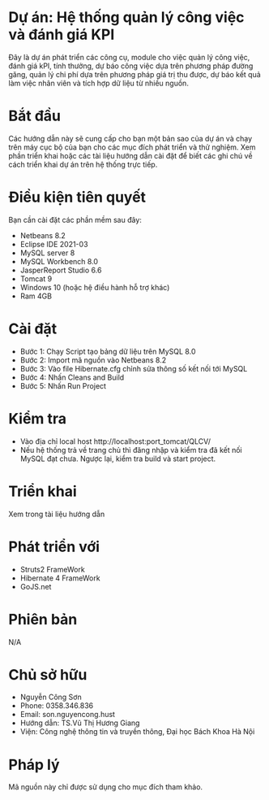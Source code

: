 # Dự án: Hệ thống quản lý công việc và đánh giá KPI
Đây là dự án phát triển các công cụ, module cho việc quản lý công việc, đánh giá kPI, tính thưởng, dự báo công việc dựa trên phương pháp đường găng, quản lý chi phí dựa trên phương pháp giá trị thu được, dự báo kết quả làm việc nhân viên và tích hợp dữ liệu từ nhiều nguồn.

# Bắt đầu
Các hướng dẫn này sẽ cung cấp cho bạn một bản sao của dự án và chạy trên máy cục bộ của bạn cho các mục đích phát triển và thử nghiệm. Xem phần triển khai hoặc các tài liệu hướng dẫn cài đặt để biết các ghi chú về cách triển khai dự án trên hệ thống trực tiếp.

# Điều kiện tiên quyết
Bạn cần cài đặt các phần mềm sau đây:
 - Netbeans 8.2
 - Eclipse IDE 2021-03
 - MySQL server 8
 - MySQL Workbench 8.0
 - JasperReport Studio 6.6
 - Tomcat 9
 - Windows 10 (hoặc hệ điều hành hỗ trợ khác)
 - Ram 4GB

# Cài đặt
 - Bước 1: Chạy Script tạo bảng dữ liệu trên MySQL 8.0
 - Bước 2: Import mã nguồn vào Netbeans 8.2
 - Bước 3: Vào file Hibernate.cfg chỉnh sửa thông số kết nối tới MySQL
 - Bước 4: Nhấn Cleans and Build
 - Bước 5: Nhấn Run Project

# Kiểm tra
 - Vào địa chỉ local host http://localhost:port_tomcat/QLCV/
 - Nếu hệ thống trả về trang chủ thì đăng nhập và kiểm tra đã kết nối MySQL đạt chưa. Ngược lại, kiểm tra build và start project.

# Triển khai
Xem trong tài liệu hướng dẫn

# Phát triển với
 - Struts2 FrameWork
 - Hibernate 4 FrameWork
 - GoJS.net

# Phiên bản
N/A

# Chủ sở hữu
 - Nguyễn Công Sơn
 - Phone: 0358.346.836
 - Email: son.nguyencong.hust
 - Hướng dẫn: TS.Vũ Thị Hương Giang
 - Viện: Công nghệ thông tin và truyền thông, Đại học Bách Khoa Hà Nội

# Pháp lý
Mã nguồn này chỉ được sử dụng cho mục đích tham khảo.
